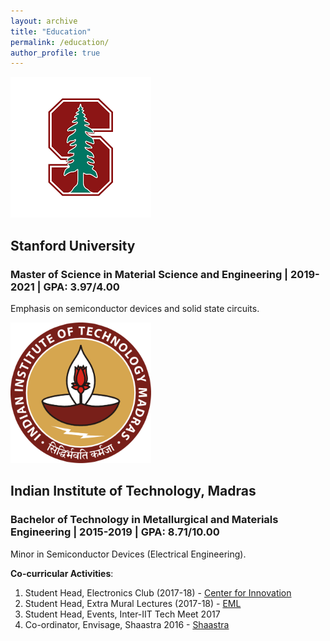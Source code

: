```yaml
---
layout: archive
title: "Education"
permalink: /education/
author_profile: true
---
```

![Stanford image](/images/stanford.png)
## Stanford University
### Master of Science in Material Science and Engineering | 2019-2021 | GPA: 3.97/4.00

Emphasis on semiconductor devices and solid state circuits.

![IITM image](/images/IIT_Madras_logo.png)
## Indian Institute of Technology, Madras
### Bachelor of Technology in Metallurgical and Materials Engineering | 2015-2019 | GPA: 8.71/10.00

Minor in Semiconductor Devices (Electrical Engineering). 


**Co-curricular Activities**:
1. Student Head, Electronics Club (2017-18) - [Center for Innovation](https://cfi.iitm.ac.in/)
2. Student Head, Extra Mural Lectures (2017-18) - [EML](https://www.instagram.com/emliitm/?hl=en)
3. Student Head, Events, Inter-IIT Tech Meet 2017 
4. Co-ordinator, Envisage, Shaastra 2016 - [Shaastra](https://www.shaastra.org/)


<!---
{% if author.googlescholar %}
  You can also find my articles on <u><a href="{{author.googlescholar}}">my Google Scholar profile</a>.</u>
{% endif %}

{% include base_path %}

{% for post in site.publications reversed %}
  {% include archive-single.html %}
{% endfor %}
--->
